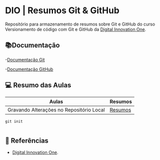 
# DIO | Resumos Git & GitHub

Repositório para armazenamento de resumos sobre Git e GitHub do curso Versionamento de código com Git e GitHub da [Digital Innovation One](https://www.dio.me/).


##  📚Documentação
 -[Documentação Git](https://git-scm.com/doc)

 -[Documentação GitHub](https://docs.github.com/)

## 💻 Resumo das Aulas

| Aulas | Resumos |
|---------|-----------|
| Gravando Alterações no Repositório Local | [Resumos]() |
  
```
git init
  

```

## 🔎 Referências

- [Digital Innovation One](https://www.dio.me/).